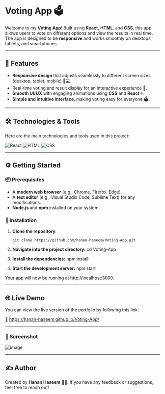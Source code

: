 # Voting App 🗳️

Welcome to my **Voting App**! Built using **React**, **HTML**, and **CSS**, this app allows users to vote on different options and view the results in real time. The app is designed to be **responsive** and works smoothly on desktops, tablets, and smartphones.

---

## 🚀 Features

- **Responsive design** that adjusts seamlessly to different screen sizes (desktop, tablet, mobile) 📱💻.
- Real-time voting and result display for an interactive experience 🎉.
- **Smooth UI/UX** with engaging animations using **CSS** and **React** 🌀.
- **Simple and intuitive interface**, making voting easy for everyone 🗳️.

---

## 🛠️ Technologies & Tools

Here are the main technologies and tools used in this project:

![React](https://img.shields.io/badge/-React-61DAFB?style=for-the-badge&logo=react&logoColor=black) ![HTML](https://img.shields.io/badge/-HTML-E34F26?style=for-the-badge&logo=html5&logoColor=white) ![CSS](https://img.shields.io/badge/-CSS-1572B6?style=for-the-badge&logo=css3&logoColor=white)

---

## ⚙️ Getting Started

### 📦 Prerequisites

- A **modern web browser** (e.g., Chrome, Firefox, Edge).
- A **text editor** (e.g., Visual Studio Code, Sublime Text) for any modifications.
- **Node.js** and **npm** installed on your system.

### 🔧 Installation

1. **Clone the repository**:

   ```bash
   git clone https://github.com/hanan-haseem/Voting-App.git

2. **Navigate into the project directory:**
  cd Voting-App

3. **Install the dependencies:**
npm install

4. **Start the development server:**
npm start

Your app will now be running at http://localhost:3000.

---

## 🌐 Live Demo
You can view the live version of the portfolio by following this link:

🔗 https://hanan-haseem.github.io/Voting-App/

---

### 📸 Screenshot
![image](https://github.com/user-attachments/assets/6e826321-0bdf-4e1e-9a1c-12f783d6453f)



---

## ✍️ Author
Created by **Hanan Haseem** 👨‍💻. If you have any feedback or suggestions, feel free to reach out!
